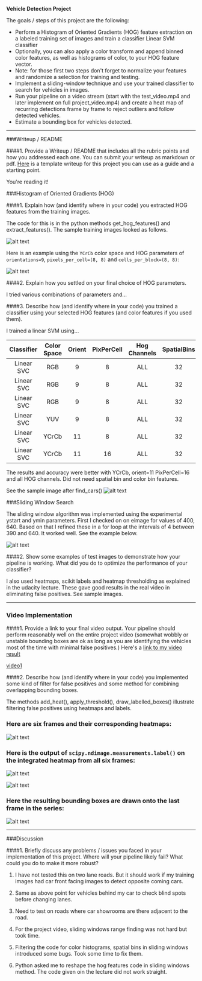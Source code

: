 
**Vehicle Detection Project**

The goals / steps of this project are the following:

* Perform a Histogram of Oriented Gradients (HOG) feature extraction on a labeled training set of images and train a classifier Linear SVM classifier
* Optionally, you can also apply a color transform and append binned color features, as well as histograms of color, to your HOG feature vector. 
* Note: for those first two steps don't forget to normalize your features and randomize a selection for training and testing.
* Implement a sliding-window technique and use your trained classifier to search for vehicles in images.
* Run your pipeline on a video stream (start with the test_video.mp4 and later implement on full project_video.mp4) and create a heat map of recurring detections frame by frame to reject outliers and follow detected vehicles.
* Estimate a bounding box for vehicles detected.

[//]: # (Image References)
[image1]: ./examples/train_car.png
[image2]: ./examples/hog1.png
[image3]: ./examples/find_car1.png
[image4]: ./examples/find_car_sliding1.png
[image5]: ./examples/heatmap1.png
[image6]: ./examples/heatmap_thresholded.png
[image7]: ./examples/labelled_boxes.png
[image8]: ./examples/scikit_labels.png
[video1]: ./ai_cars.mp4

---
###Writeup / README

####1. Provide a Writeup / README that includes all the rubric points and how you addressed each one.  You can submit your writeup as markdown or pdf.  [Here](https://github.com/udacity/CarND-Vehicle-Detection/blob/master/writeup_template.md) is a template writeup for this project you can use as a guide and a starting point.  

You're reading it!

###Histogram of Oriented Gradients (HOG)

####1. Explain how (and identify where in your code) you extracted HOG features from the training images.

The code for this is in the python methods get_hog_features() and extract_features(). The sample training images looked as follows.


![alt text][image1]


Here is an example using the `YCrCb` color space and HOG parameters of `orientations=9`, `pixels_per_cell=(8, 8)` and `cells_per_block=(8, 8)`:


![alt text][image2]

####2. Explain how you settled on your final choice of HOG parameters.

I tried various combinations of parameters and...

####3. Describe how (and identify where in your code) you trained a classifier using your selected HOG features (and color features if you used them).

I trained a linear SVM using...


| Classifier |Color Space | Orient | PixPerCell | Hog Channels | SpatialBins | HistBins | Accuracy | TrainTime |
| :--------: | :--------: |:------:| :---------:| :---------:  | :---------: | :-------:|:--------:| ---------:|
| Linear SVC |  RGB       | 9      |   8        |   ALL        | 32          | 32       | 0.97     | 20.45     |
| Linear SVC |  RGB       | 9      |   8        |   ALL        | 32          | 32       | 0.97     | 19.26     |
| Linear SVC |  RGB       | 9      |   8        |   ALL        | 32          | 32       | 0.96     | 21.77     |
| Linear SVC |  YUV       | 9      |   8        |   ALL        | 32          | 32       | 0.97     | 19.22     |
| Linear SVC |  YCrCb     | 11     |   8        |   ALL        | 32          | 32       | 0.97     | 24.13     |
| Linear SVC |  YCrCb     | 11     |   16       |   ALL        | 32          | 32       | 0.98     | 18 .13    |

The results and accuracy were better with YCrCb, orient=11 PixPerCell=16 and all HOG channels. Did not need spatial bin and color bin features.

See the sample image after find_cars()
![alt text][image3]

###Sliding Window Search

The sliding window algorithm was implemented using the experimental ystart and ymin parameters. First I checked on on eimage for values of 400, 640. Based on that I refined these in a for loop at the intervals of 4 between 390 and 640. It worked well. See the example below.

![alt text][image4]

####2. Show some examples of test images to demonstrate how your pipeline is working.  What did you do to optimize the performance of your classifier?

I also used heatmaps, scikit labels and heatmap thresholding as explained in the udacity lecture. These gave good results in the real video in eliminating false positives. See sample images.


---

### Video Implementation

####1. Provide a link to your final video output.  Your pipeline should perform reasonably well on the entire project video (somewhat wobbly or unstable bounding boxes are ok as long as you are identifying the vehicles most of the time with minimal false positives.)
Here's a [link to my video result](./ai_cars.mp4)

[video1]


####2. Describe how (and identify where in your code) you implemented some kind of filter for false positives and some method for combining overlapping bounding boxes.

  
The methods add_heat(), apply_threshold(), draw_labelled_boxes() illustrate filtering false positives using heatmaps and labels.

### Here are six frames and their corresponding heatmaps:

![alt text][image5]

### Here is the output of `scipy.ndimage.measurements.label()` on the integrated heatmap from all six frames:
![alt text][image6]

![alt text][image8]

### Here the resulting bounding boxes are drawn onto the last frame in the series:
![alt text][image7]






---

###Discussion

####1. Briefly discuss any problems / issues you faced in your implementation of this project.  Where will your pipeline likely fail?  What could you do to make it more robust?

1. I have not tested this on two lane roads. But it should work if my training images had car front facing images to detect opposite coming cars.

2. Same as above point for vehicles behind my car to check blind spots before changing lanes.

3. Need to test on roads where car showrooms are there adjacent to the road.

4. For the project video, sliding windows range finding was not hard but took time.

5. Filtering the code for color histograms, spatial bins in sliding windows introduced some bugs. Took some time to fix them.

6. Python asked me to reshape the hog features code in sliding windows method. The code given oin the lecture did not work straight.


